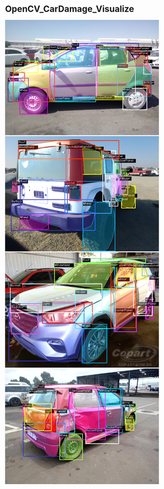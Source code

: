 # OpenCV_CarDamage_Visualize

![](New%20folder/Car1.jpg)
![](New%20folder/Car2.jpg)
![](New%20folder/Car5.jpg)
![](New%20folder/Car12.jpg)
